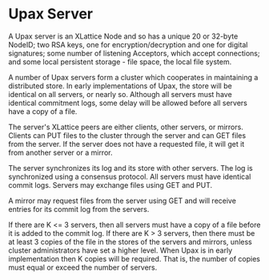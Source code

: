 <h1 class="appTop">Upax Server</h1>

A Upax server is an XLattice Node and so has a unique 20 or 32-byte NodeID;
two RSA keys, one for encryption/decryption and one for digital 
signatures; some number of listening Acceptors, which accept connections;
and some local persistent storage - file space, the local file system.

A number of Upax servers form a cluster which cooperates in maintaining
a distributed store.  In early implementations of Upax, the store will
be identical on all servers, or nearly so.  Although all servers must
have identical commitment logs, some delay will be allowed before all
servers have a copy of a file.

The server's XLattice peers are either clients, other servers, or 
mirrors.  Clients can PUT files to the cluster through the server
and can GET files from the server.  If the server does not have a
requested file, it will get it from another server or a mirror.

The server synchronizes its log and its store with other servers.  The
log is synchronized using a consensus protocol.  All servers must have
identical commit logs.  Servers may exchange files using GET and PUT.


A mirror may request files from the server using GET and will receive
entries for its commit log from the servers.

If there are K <= 3 servers, then all servers must have a copy of a 
file before it is added to the commit log.  If there are K > 3 servers,
then there must be at least 3 copies of the file in the stores of the
servers and mirrors, unless cluster administrators have set a higher
level.  When Upax is in early implementation then K copies will be 
required.  That is, the number of copies must equal or exceed the 
number of servers.


